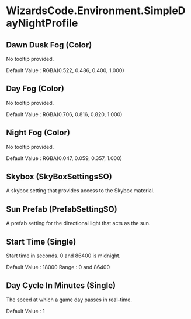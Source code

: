 # WizardsCode.Environment.SimpleDayNightProfile

## Dawn Dusk Fog (Color)

No tooltip provided.

Default Value     : RGBA(0.522, 0.486, 0.400, 1.000)


## Day Fog (Color)

No tooltip provided.

Default Value     : RGBA(0.706, 0.816, 0.820, 1.000)


## Night Fog (Color)

No tooltip provided.

Default Value     : RGBA(0.047, 0.059, 0.357, 1.000)


## Skybox (SkyBoxSettingsSO)

A skybox setting that provides access to the Skybox material.


## Sun Prefab (PrefabSettingSO)

A prefab setting for the directional light that acts as the sun.


## Start Time (Single)

Start time in seconds. 0 and 86400 is midnight.

Default Value     : 18000
Range             : 0 and 86400


## Day Cycle In Minutes (Single)

The speed at which a game day passes in real-time.

Default Value     : 1

